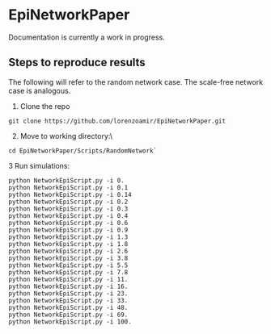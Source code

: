 # EpiNetworkPaper

Documentation is currently a work in progress.

## Steps to reproduce results

The following will refer to the random network case. The scale-free network case is analogous.

1. Clone the repo
```
git clone https://github.com/lorenzoamir/EpiNetworkPaper.git
```

2. Move to working directory:\\
```
cd EpiNetworkPaper/Scripts/RandomNetwork`
```

3 Run simulations:
```
python NetworkEpiScript.py -i 0. 
python NetworkEpiScript.py -i 0.1 
python NetworkEpiScript.py -i 0.14
python NetworkEpiScript.py -i 0.2 
python NetworkEpiScript.py -i 0.3 
python NetworkEpiScript.py -i 0.4 
python NetworkEpiScript.py -i 0.6 
python NetworkEpiScript.py -i 0.9 
python NetworkEpiScript.py -i 1.3 
python NetworkEpiScript.py -i 1.8 
python NetworkEpiScript.py -i 2.6 
python NetworkEpiScript.py -i 3.8 
python NetworkEpiScript.py -i 5.5 
python NetworkEpiScript.py -i 7.8 
python NetworkEpiScript.py -i 11. 
python NetworkEpiScript.py -i 16. 
python NetworkEpiScript.py -i 23. 
python NetworkEpiScript.py -i 33. 
python NetworkEpiScript.py -i 48. 
python NetworkEpiScript.py -i 69. 
python NetworkEpiScript.py -i 100.
```

